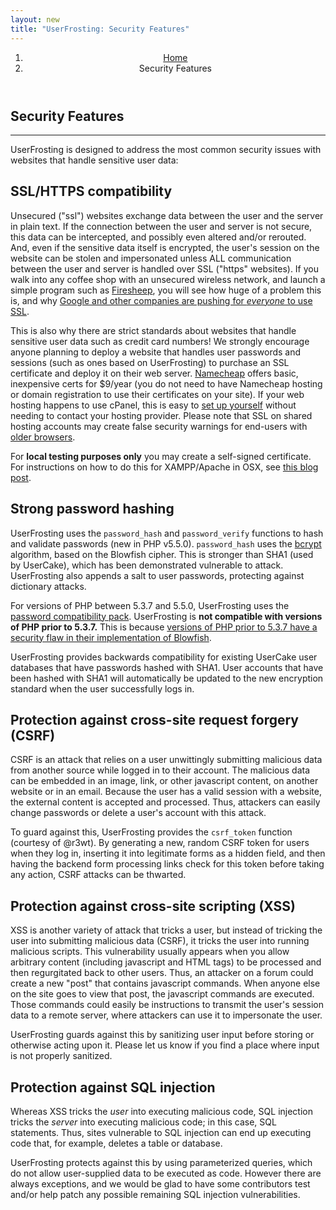 ```yaml
---
layout: new
title: "UserFrosting: Security Features"
---
```


<header class="breadcrumb-header">
    <div class="container">
        <ol class="breadcrumb">
            <li><a href="{{site.url}}/">Home</a></li>
            <li class="active">Security Features</li>
        </ol>
    </div>
</header>

<section id="requirements" class="content-page">
    <div class="container">
        <div class="row">
            <div class="col-lg-12 text-center">
                <h1>Security Features</h1>
                <hr class="star-primary">
            </div>
        </div>
        <div class="row">
            <div class="col-lg-12">

UserFrosting is designed to address the most common security issues with websites that handle sensitive user data:

## <a name="ssl"></a><i class='fa fa-lock'></i> SSL/HTTPS compatibility
Unsecured ("ssl") websites exchange data between the user and the server in plain text.  If the connection between the user and server is not secure, this data can be intercepted, and possibly even altered and/or rerouted.  And, even if the sensitive data itself is encrypted, the user's session on the website can be stolen and impersonated unless ALL communication between the user and server is handled over SSL ("https" websites).  If you walk into any coffee shop with an unsecured wireless network, and launch a simple program such as [Firesheep](http://codebutler.com/firesheep/), you will see how huge of a problem this is, and why [Google and other companies are pushing for _everyone_ to use SSL](http://www.wired.com/2014/04/https/).

This is also why there are strict standards about websites that handle sensitive user data such as credit card numbers!  We strongly encourage anyone planning to deploy a website that handles user passwords and sessions (such as ones based on UserFrosting) to purchase an SSL certificate and deploy it on their web server.  [Namecheap](https://www.namecheap.com/support/knowledgebase/article.aspx/794/67/how-to-activate-ssl-certificate) offers basic, inexpensive certs for $9/year (you do not need to have Namecheap hosting or domain registration to use their certificates on your site).  If your web hosting happens to use cPanel, this is easy to [set up yourself](http://docs.cpanel.net/twiki/bin/view/AllDocumentation/WHMDocs/InstallCert) without needing to contact your hosting provider.  Please note that SSL on shared hosting accounts may create false security warnings for end-users with [older browsers](https://en.wikipedia.org/wiki/Server_Name_Indication#No_support).

For __local testing purposes only__ you may create a self-signed certificate.  For instructions on how to do this for XAMPP/Apache in OSX, see [this blog post](http://shahpunyerblog.blogspot.com/2007/10/create-self-signed-ssl-certificate-in.html).

## <a name="passwords"></a><i class='fa fa-key'></i> Strong password hashing
UserFrosting uses the `password_hash` and `password_verify` functions to hash and validate passwords (new in PHP v5.5.0).  `password_hash` uses the [bcrypt](https://en.wikipedia.org/wiki/Bcrypt) algorithm, based on the Blowfish cipher.  This is stronger than SHA1 (used by UserCake), which has been demonstrated vulnerable to attack.  UserFrosting also appends a salt to user passwords, protecting against dictionary attacks.

For versions of PHP between 5.3.7 and 5.5.0, UserFrosting uses the [password compatibility pack](https://github.com/ircmaxell/password_compat).  UserFrosting is __not compatible with versions of PHP prior to 5.3.7.__  This is because [versions of PHP prior to 5.3.7 have a security flaw in their implementation of Blowfish](http://php.net/security/crypt_blowfish.php).  

UserFrosting provides backwards compatibility for existing UserCake user databases that have passwords hashed with SHA1.  User accounts that have been hashed with SHA1 will automatically be updated to the new encryption standard when the user successfully logs in.

## <a name="csrf"></a><i class='fa fa-bomb'></i> Protection against cross-site request forgery (CSRF)
CSRF is an attack that relies on a user unwittingly submitting malicious data from another source while logged in to their account.  The malicious data can be embedded in an image, link, or other javascript content, on another website or in an email.  Because the user has a valid session with a website, the external content is accepted and processed.  Thus, attackers can easily change passwords or delete a user's account with this attack.

To guard against this, UserFrosting provides the `csrf_token` function (courtesy of @r3wt).  By generating a new, random CSRF token for users when they log in, inserting it into legitimate forms as a hidden field, and then having the backend form processing links check for this token before taking any action, CSRF attacks can be thwarted.

## <a name="xss"></a><i class='fa fa-bomb'></i> Protection against cross-site scripting (XSS)
XSS is another variety of attack that tricks a user, but instead of tricking the user into submitting malicious data (CSRF), it tricks the user into running malicious scripts.  This vulnerability usually appears when you allow arbitrary content (including javascript and HTML tags) to be processed and then regurgitated back to other users.  Thus, an attacker on a forum could create a new "post" that contains javascript commands.  When anyone else on the site goes to view that post, the javascript commands are executed.  Those commands could easily be instructions to transmit the user's session data to a remote server, where attackers can use it to impersonate the user.

UserFrosting guards against this by sanitizing user input before storing or otherwise acting upon it.  Please let us know if you find a place where input is not properly sanitized.

## <a name="sql-inject"></a><i class='fa fa-bomb'></i> Protection against SQL injection
Whereas XSS tricks the _user_ into executing malicious code, SQL injection tricks the _server_ into executing malicious code; in this case, SQL statements.  Thus, sites vulnerable to SQL injection can end up executing code that, for example, deletes a table or database.

UserFrosting protects against this by using parameterized queries, which do not allow user-supplied data to be executed as code.  However there are always exceptions, and we would be glad to have some contributors test and/or help patch any possible remaining SQL injection vulnerabilities.

</div>
</div>
</div>
</section>